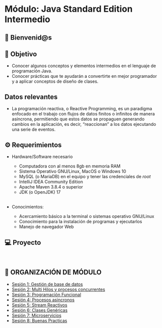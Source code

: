  
# Módulo: Java Standard Edition Intermedio

## :wave: Bienvenid@s

## :dart: Objetivo

 - Conocer algunos conceptos y elementos intermedios en el lenguaje de programación Java.
 - Conocer prácticas que te ayudarán a convertirte en mejor programador y a aplicar conceptos de diseño de clases.

 ## Datos relevantes

- La programación reactiva, o Reactive Programming, es un paradigma enfocado en el trabajo con flujos de datos finitos o infinitos de manera asíncrona, permitiendo que estos datos se propaguen generando cambios en la aplicación, es decir, “reaccionan” a los datos ejecutando una serie de eventos.		

## :gear: Requerimientos

- Hardware/Software necesario
    - Computadora con al menos 8gb en memoria RAM
    - Sistema Operativo GNU/Linux, MacOS o Windows 10
    - MySQL (o MariaDB) en el equipo y tener las credenciales de _root_
    - IntelliJ IDEA Community Edition
    - Apache Maven 3.8.4 o superior
    - JDK (o OpenJDK) 17

    <br/>

- Conocimientos:
    - Acercamiento básico a la terminal o sistemas operativo GNU/Linux
    - Conocimiento para la instalación de programas y ejecutarlos
    - Manejo de navegador Web

## 💻 Proyecto



<br/>

## :bookmark_tabs: ORGANIZACIÓN DE MÓDULO 
 
 - [Sesión 1: Gestión de base de datos](./Sesion-01/Readme.md)
 - [Sesión 2: Multi Hilos y procesos concurrentes](./Sesion-02/Readme.md)
 - [Sesión 3: Programación Funcional](./Sesion-03/Readme.md)
 - [Sesión 4: Procesos asincronos](./Sesion-04/Readme.md)
 - [Sesión 5: Stream Reactivos](./Sesion-05/Readme.md)
 - [Sesión 6: Clases Genéricas](./Sesion-06/Readme.md)
 - [Sesión 7: Microservicios](./Sesion-07/Readme.md)
 - [Sesión 8: Buenas Practicas](./Sesion-08/Readme.md)


